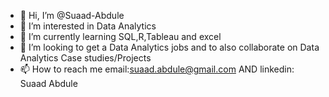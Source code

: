 - 👋 Hi, I’m @Suaad-Abdule
- 👀 I’m interested in Data Analytics
- 🌱 I’m currently learning SQL,R,Tableau and excel
- 💞️ I’m looking to get a Data Analytics jobs and to also collaborate on Data Analytics Case studies/Projects
- 📫 How to reach me email:suaad.abdule@gmail.com AND linkedin: Suaad Abdule 

<!---
Suaad-Abdule/Suaad-Abdule is a ✨ special ✨ repository because its `README.md` (this file) appears on your GitHub profile.
You can click the Preview link to take a look at your changes.
--->
